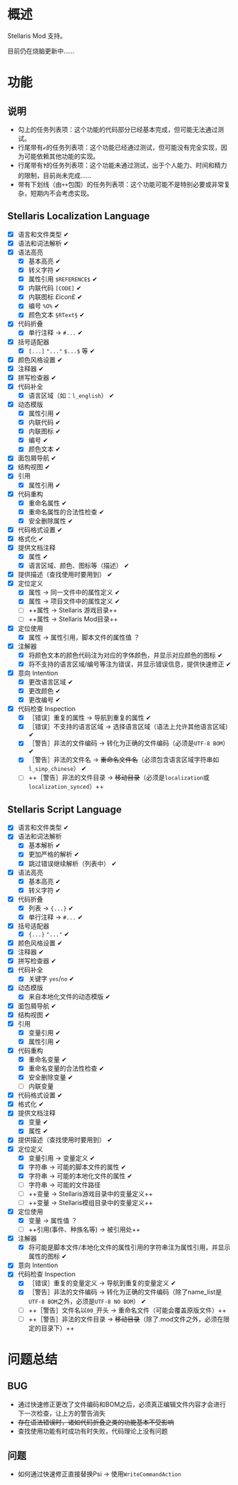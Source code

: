 # 概述

Stellaris Mod 支持。

目前仍在烧脑更新中……

# 功能

## 说明

* 勾上的任务列表项：这个功能的代码部分已经基本完成，但可能无法通过测试。
* 行尾带有`✔`的任务列表项：这个功能已经通过测试，但可能没有完全实现，因为可能依赖其他功能的实现。
* 行尾带有`❓`的任务列表项：这个功能未通过测试，出于个人能力、时间和精力的限制，目前尚未完成……
* 带有下划线（由`++`包围）的任务列表项：这个功能可能不是特别必要或非常复杂，短期内不会考虑实现。

## Stellaris Localization Language

* [X] 语言和文件类型 ✔
* [X] 语法和词法解析 ✔
* [X] 语法高亮
  * [X] 基本高亮 ✔
  * [X] 转义字符 ✔
  * [X] 属性引用 `$REFERENCE$` ✔
  * [X] 内联代码 `[CODE]` ✔
  * [X] 内联图标 £icon£ ✔
  * [X] 编号 `%O%` ✔
  * [X] 颜色文本 `§RText§` ✔
* [X] 代码折叠
  * [X] 单行注释 -> `#...` ✔
* [X] 括号适配器
  * [X] `[...]` `"..."` `$...$` 等 ✔ 
* [X] 颜色风格设置 ✔
* [X] 注释器 ✔
* [X] 拼写检查器 ✔
* [X] 代码补全
  * [X] 语言区域（如：`l_english`） ✔
* [X] 动态模版
  * [X] 属性引用 ✔
  * [X] 内联代码 ✔
  * [X] 内联图标 ✔
  * [X] 编号 ✔
  * [X] 颜色文本 ✔
* [X] 面包屑导航 ✔
* [X] 结构视图 ✔
* [X] 引用
  * [X] 属性引用 ✔
* [X] 代码重构
  * [X] 重命名属性 ✔
  * [X] 重命名属性的合法性检查 ✔
  * [X] 安全删除属性 ✔
* [X] 代码格式设置 ✔
* [X] 格式化 ✔
* [X] 提供文档注释
  * [X] 属性 ✔
  * [X] 语言区域、颜色、图标等（描述） ✔
* [X] 提供描述（查找使用时要用到） ✔
* [X] 定位定义
  * [X] 属性 -> 同一文件中的属性定义 ✔
  * [X] 属性 -> 项目文件中的属性定义 ✔
  * [ ] ++属性 -> Stellaris 游戏目录++
  * [ ] ++属性 -> Stellaris Mod目录++
* [X] 定位使用
  * [X] 属性 -> 属性引用，脚本文件的属性值 ？ 
* [X] 注解器
  * [X] 将颜色文本的颜色代码注为对应的字体颜色，并显示对应颜色的图标 ✔
  * [X] 将不支持的语言区域/编号等注为错误，并显示错误信息，提供快速修正 ✔
* [X] 意向 Intention
  * [X] 更改语言区域 ✔
  * [X] 更改颜色 ✔
  * [X] 更改编号 ✔
* [X] 代码检查 Inspection
  * [X] ［错误］重复的属性 → 导航到重复的属性 ✔
  * [X] ［错误］不支持的语言区域 → 选择语言区域（语法上允许其他语言区域） ✔
  * [X] ［警告］非法的文件编码 → 转化为正确的文件编码（必须是`UTF-8 BOM`） ✔
  * [X] ［警告］非法的文件名 → ~~重命名文件名~~（必须包含语言区域字符串如`l_simp_chinese`） ✔
  * [ ] ++［警告］非法的文件目录 → ~~移动目录~~（必须是`localization`或`localization_synced`）++

## Stellaris Script Language

* [X] 语言和文件类型 ✔
* [X] 语法和词法解析
  * [X] 基本解析 ✔
  * [X] 更加严格的解析 ✔
  * [X] 跳过错误继续解析（列表中） ✔
* [X] 语法高亮
  * [X] 基本高亮 ✔
  * [X] 转义字符 ✔
* [X] 代码折叠
  * [X] 列表 -> `{...}` ✔
  * [X] 单行注释 -> `#...` ✔
* [X] 括号适配器
  * [X] `{...}` `"..."` ✔ 
* [X] 颜色风格设置 ✔
* [X] 注释器 ✔
* [X] 拼写检查器 ✔
* [X] 代码补全
  * [X] 关键字 `yes`/`no` ✔
* [X] 动态模版
  * [X] 来自本地化文件的动态模版  ✔
* [X] 面包屑导航 ✔
* [X] 结构视图 ✔
* [X] 引用
  * [X] 变量引用 ✔
  * [X] 属性引用 ✔
* [X] 代码重构
  * [X] 重命名变量 ✔
  * [X] 重命名变量的合法性检查 ✔
  * [X] 安全删除变量 ✔
  * [ ] 内联变量
* [X] 代码格式设置 ✔
* [X] 格式化 ✔
* [X] 提供文档注释
  * [X] 变量 ✔
  * [X] 属性 ✔
* [X] 提供描述（查找使用时要用到） ✔
* [X] 定位定义
  * [X] 变量引用 -> 变量定义 ✔
  * [X] 字符串 -> 可能的脚本文件的属性 ✔
  * [X] 字符串 -> 可能的本地化文件的属性 ✔
  * [ ] 字符串 -> 可能的文件路径
  * [ ] ++变量 -> Stellaris游戏目录中的变量定义++
  * [ ] ++变量 -> Stellaris模组目录中的变量定义++
* [X] 定位使用
  * [X] 变量 -> 属性值 ？
  * [ ] ++引用(事件、种族名等) -> 被引用处++
* [X] 注解器
  * [X] 将可能是脚本文件/本地化文件的属性引用的字符串注为属性引用，并显示属性的图标 ✔
* [X] 意向 Intention
* [X] 代码检查 Inspection
  * [X] ［错误］重复的变量定义 → 导航到重复的变量定义 ✔
  * [X] ［警告］非法的文件编码 → 转化为正确的文件编码（除了name_list是`UTF-8 BOM`之外，必须是`UTF-8 NO BOM`） ✔
  * [ ] ++［警告］文件名以`00_`开头 → 重命名文件（可能会覆盖原版文件）++
  * [ ] ++［警告］非法的文件目录 → ~~移动目录~~（除了.mod文件之外，必须在限定的目录下）++

# 问题总结

## BUG

* 通过快速修正更改了文件编码和BOM之后，必须真正编辑文件内容才会进行下一次检查，让上方的警告消失
* ~~存在语法错误时，诸如代码折叠之类的功能基本不受影响~~
* 查找使用功能有时成功有时失败，代码理论上没有问题

## 问题

* 如何通过快速修正直接替换Psi -> 使用`WriteCommandAction`
